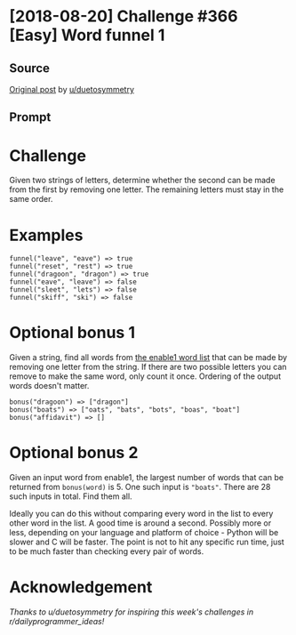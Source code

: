 # [2018-08-20] Challenge #366 [Easy] Word funnel 1

## Source

[Original post](https://old.reddit.com/r/dailyprogrammer/comments/98ufvz/20180820_challenge_366_easy_word_funnel_1/) by [u/duetosymmetry](https://old.reddit.com/u/duetosymmetry)

## Prompt

# Challenge

Given two strings of letters, determine whether the second can be made from the first by removing one letter. The remaining letters must stay in the same order.

# Examples

    funnel("leave", "eave") => true
    funnel("reset", "rest") => true
    funnel("dragoon", "dragon") => true
    funnel("eave", "leave") => false
    funnel("sleet", "lets") => false
    funnel("skiff", "ski") => false

# Optional bonus 1

Given a string, find all words from [the enable1 word list](https://raw.githubusercontent.com/dolph/dictionary/master/enable1.txt) that can be made by removing one letter from the string. If there are two possible letters you can remove to make the same word, only count it once. Ordering of the output words doesn't matter.

    bonus("dragoon") => ["dragon"]
    bonus("boats") => ["oats", "bats", "bots", "boas", "boat"]
    bonus("affidavit") => []

# Optional bonus 2

Given an input word from enable1, the largest number of words that can be returned from `bonus(word)` is 5. One such input is `"boats"`. There are 28 such inputs in total. Find them all.

Ideally you can do this without comparing every word in the list to every other word in the list. A good time is around a second. Possibly more or less, depending on your language and platform of choice - Python will be slower and C will be faster. The point is not to hit any specific run time, just to be much faster than checking every pair of words.

# Acknowledgement

*Thanks to u/duetosymmetry for inspiring this week's challenges in r/dailyprogrammer_ideas!*
